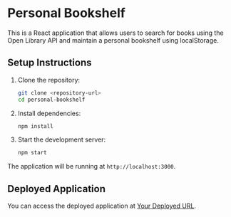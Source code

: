 # Personal Bookshelf

This is a React application that allows users to search for books using the Open Library API and maintain a personal bookshelf using localStorage.

## Setup Instructions

1. Clone the repository:
    ```bash
    git clone <repository-url>
    cd personal-bookshelf
    ```

2. Install dependencies:
    ```bash
    npm install
    ```

3. Start the development server:
    ```bash
    npm start
    ```

The application will be running at `http://localhost:3000`.

## Deployed Application

You can access the deployed application at [Your Deployed URL](#).
